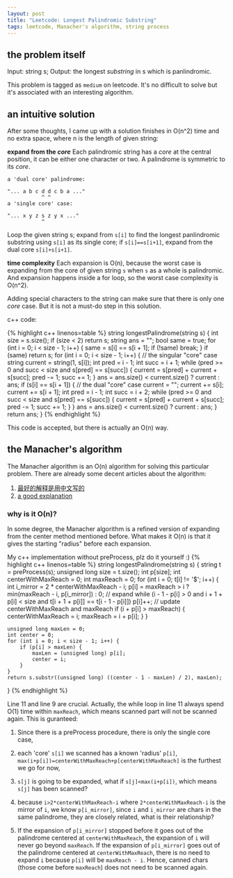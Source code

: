 ```yaml
---
layout: post
title: "Leetcode: Longest Palindromic Substring"
tags: leetcode, Manacher's algorithm, string process
---
```


## the problem itself

Input: string s;
Output: the longest *substring* in s which is panlindromic.

This problem is tagged as `medium` on leetcode. It's no difficult
to solve but it's associated with an interesting algorithm.

## an intuitive solution
After some thoughts, I came up with a solution finishes in
O(n^2) time and no extra space, where n is the length of
given string:

**expand from the *core***
Each palindromic string has a *core* at the central position, it
can be either one character or two. A palindrome is symmetric to
its *core*.

```
a 'dual core' palindrome:

"... a b c d d c b a ..."
           ^ ^
a 'single core' case:

"... x y z s z y x ..."
           ^
```

Loop the given string s; expand from `s[i]` to find the longest
panlindromic substring using `s[i]` as its single core; if
`s[i]==s[i+1]`, expand from the dual core `s[i]+s[i+1]`.

**time complexity**
Each expansion is O(n), because the worst case is expanding
from the core of given string `s` when `s` as a whole is
palindromic. And expansion happens inside a for loop, so the
worst case complexity is O(n^2).

Adding special characters to the string can make sure that
there is only one *core* case. But it is not a must-do step in
this solution.

c++ code:

{% highlight c++ linenos=table %}
string longestPalindrome(string s) {
    int size = s.size();
    if (size < 2)
        return s;
    string ans = "";
    bool same = true;
    for (int i = 0; i < size - 1; i++) {
        same = s[i] == s[i + 1];
        if (!same)
            break;
    }
    if (same)
        return s;
    for (int i = 0; i < size - 1; i++) {
        // the singular "core" case
        string current = string(1, s[i]);
        int pred = i - 1;
        int succ = i + 1;
        while (pred >= 0 and succ < size and s[pred] == s[succ]) {
            current = s[pred] + current + s[succ];
            pred -= 1;
            succ += 1;
        }
        ans = ans.size() < current.size() ? current : ans;
        if (s[i] == s[i + 1]) { // the dual "core" case
            current = "";
            current += s[i];
            current += s[i + 1];
            int pred = i - 1;
            int succ = i + 2;
            while (pred >= 0 and succ < size and s[pred] == s[succ]) {
                current = s[pred] + current + s[succ];
                pred -= 1;
                succ += 1;
            }
        }
        ans = ans.size() < current.size() ? current : ans;
    }
    return ans;
}
{% endhighlight %}

This code is accepted, but there is actually an O(n) way.

## the Manacher's algorithm
The Manacher algorithm is an O(n) algorithm for solving this
particular problem.
There are already some decent articles about the algorithm:    
1. [最好的解释是用中文写的](
  https://www.felix021.com/blog/read.php?2040)    
2. [a good explanation](
  http://articles.leetcode.com/longest-palindromic-substring-part-ii/)

### why is it O(n)?
In some degree, the Manacher algorithm is a refined version
of expanding from the center method mentioned before.
What makes it O(n) is that it gives the starting "radius"
before each expansion.

My c++ implementation without preProcess, plz do it
yourself :)
{% highlight c++ linenos=table %}
string longestPalindrome(string s) {
    string t = preProcess(s);
    unsigned long size = t.size();
    int p[size];
    int centerWithMaxReach = 0;
    int maxReach = 0;
    for (int i = 0; t[i] != '$'; i++) {
        int i_mirror = 2 * centerWithMaxReach - i;
        p[i] = maxReach > i ? min(maxReach - i, p[i_mirror]) : 0;
        // expand
        while (i - 1 - p[i] > 0 and i + 1 + p[i] < size and t[i + 1 + p[i]] == t[i - 1 - p[i]]) p[i]++;
        // update centerWithMaxReach and maxReach
        if (i + p[i] > maxReach) {
            centerWithMaxReach = i;
            maxReach = i + p[i];
        }
    }

    unsigned long maxLen = 0;
    int center = 0;
    for (int i = 0; i < size - 1; i++) {
        if (p[i] > maxLen) {
            maxLen = (unsigned long) p[i];
            center = i;
        }
    }
    return s.substr((unsigned long) ((center - 1 - maxLen) / 2), maxLen);
}
{% endhighlight %}

Line 11 and line 9 are crucial.
Actually, the while loop in line 11 always spend O(1) time
within `maxReach`, which means scanned part will not be
scanned again. This is guranteed:

1. Since there is a preProcess procedure, there is only the
single core case,

2. each 'core' `s[i]` we scanned has a known 'radius' `p[i]`,
`max(i+p[i])=centerWithMaxReach+p[centerWithMaxReach]` is
the furthest we go for now,

3. `s[j]` is going to be expanded, what if
`s[j]<max(i+p[i])`, which means `s[j]` has been scanned?

4. because `i>2*centerWithMaxReach-i` where
`2*centerWithMaxReach-i` is the mirror of `i`, we know
`p[i_mirror]`, since `i` and `i_mirror` are chars in the same
palindrome, they are closely related, what is their
relationship?

5. If the expansion of `p[i_mirror]` stopped before it goes
out of the palindrome centered at `centerWithMaxReach`,
the expansion of `i` will never go beyond `maxReach`.
If the expansion of `p[i_mirror]` goes out of the palindrome
centered at `centerWithMaxReach`, there is no need to expand
`i` because `p[i]` will be `maxReach - i`.
Hence, canned chars (those come before `maxReach`) does not
need to be scanned again.
